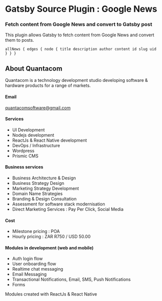 # Gatsby Source Plugin : Google News

### Fetch content from Google News and convert to Gatsby post

This plugin allows Gatsby to fetch content from Google News and convert them to posts.

`allNews {
                edges {
                    node {
                        title
                        description
                        author
                        content
                        id
                        slug
                        uid
                    }
                }
            }
            `


## About Quantacom

Quantacom is a technology development studio developing software & hardware products for a range of markets.


#### Email
quantacomsoftware@gmail.com

#### Services 

- UI Development
- Nodejs development
- ReactJs & React Native development
- DevOps / Infrastructure 
- Wordpress
- Prismic CMS


#### Business services

- Business Architecture & Design
- Business Strategy Design
- Marketing Strategy Development
- Domain Name Strategies
- Branding & Design Consultation
- Assessment for software stack modernisation
- Direct Marketing Services : Pay Per Click, Social Media


#### Cost

- Milestone pricing : POA
- Hourly pricing : ZAR R750 / USD 50.00


#### Modules in development (web and mobile)

- Auth login flow
- User onboarding flow
- Realtime chat messaging
- Email Messaging
- Transactional Notifications, Email, SMS, Push Notifications
- Forms


Modules created with ReactJs & React Native